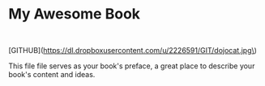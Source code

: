 # My Awesome Book

```


```

\[GITHUB\]\(https://dl.dropboxusercontent.com/u/2226591/GIT/dojocat.jpg\)



This file file serves as your book's preface, a great place to describe your book's content and ideas.

